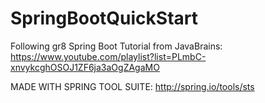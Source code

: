# SpringBootQuickStart

Following gr8 Spring Boot Tutorial from JavaBrains: https://www.youtube.com/playlist?list=PLmbC-xnvykcghOSOJ1ZF6ja3aOgZAgaMO

MADE WITH SPRING TOOL SUITE: http://spring.io/tools/sts